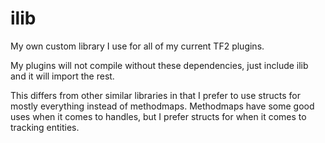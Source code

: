 # ilib

My own custom library I use for all of my current TF2 plugins. 

My plugins will not compile without these dependencies, just include ilib and it will import the rest.

This differs from other similar libraries in that I prefer to use structs for mostly everything instead of methodmaps. Methodmaps have some good uses when it comes to handles, but I prefer structs for when it comes to tracking entities.
